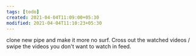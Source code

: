 ```yaml
---
tags: [todo]
created: 2021-04-04T11:09:00+05:30
modified: 2021-04-04T11:10:23+05:30
---
```


clone new pipe and make it more no surf.
Cross out the watched videos / swipe the videos you don't want to watch in feed. 